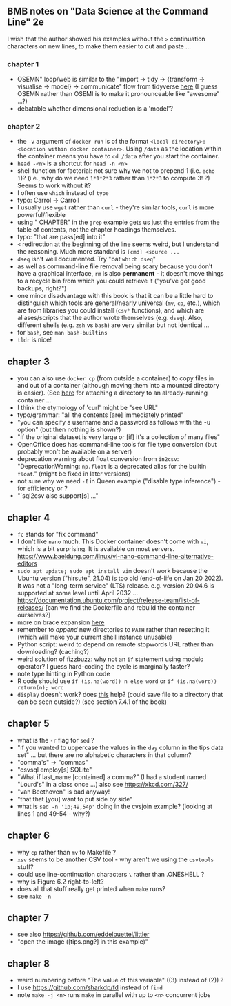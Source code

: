 ## BMB notes on "Data Science at the Command Line" 2e

I wish that the author showed his examples without the `>` continuation characters on new lines, to make them easier to cut and paste ...

### chapter 1

* OSEMN" loop/web is similar to the "import → tidy → {transform → visualise → model} → communicate" flow from tidyverse [here](https://tidyverse.tidyverse.org/articles/data-science.png) (I guess OSEMN rather than OSEMI is to make it pronounceable like "awesome" ...?)
* debatable whether dimensional reduction is a 'model'?

### chapter 2

* the `-v` argument of `docker run` is of the format `<local directory>:<location within docker container>`. Using `/data` as the location within the container means you have to `cd /data` after you start the container.
* `head -<n>` is a shortcut for `head -n <n>`
* shell function for factorial: not sure why we not to prepend 1 (i.e. `echo 1`)? (i.e., why do we need `1*1*2*3` rather than `1*2*3` to compute 3! ?) Seems to work without it?
* I often use `which` instead of `type`
* typo: Carrol → Carroll
* I usually use `wget` rather than `curl` - they're similar tools, `curl` is more powerful/flexible
* using " CHAPTER" in the `grep` example gets us just the entries from the table of contents, not the chapter headings themselves.
* typo: "that are pass[ed] into it"
* `<` redirection at the beginning of the line seems weird, but I understand the reasoning. Much more standard is `[cmd] <source ...`
* `dseq` isn't well documented. Try "bat `which dseq`"
* as well as command-line file removal being scary because you don't have a graphical interface, `rm` is also **permanent** - it doesn't move things to a recycle bin from which you could retrieve it ("you've got good backups, right?")
* one minor disadvantage with this book is that it can be a little hard to distinguish which tools are general/nearly universal (`mv`, `cp`, etc.), which are from libraries you could install (`csv*` functions), and which are aliases/scripts that the author wrote themselves (e.g. `dseq`). Also, different shells (e.g. `zsh` vs `bash`) are very similar but not identical ...
* for `bash`, see `man bash-builtins`
* `tldr` is nice!

## chapter 3

* you can also use `docker cp` (from outside a container) to copy files in and out of a container (although moving them into a mounted directory is easier). (See [here](https://stackoverflow.com/questions/28302178/how-can-i-add-a-volume-to-an-existing-docker-container) for attaching a directory to an already-running container ...
* I think the etymology of 'curl' might be "see URL"
* typo/grammar: "all the contents [are] immediately printed"
* "you can specify a username and a password as follows with the -u option" (but then nothing is shown?)
* "If the original dataset is very large or [if] it's a collection of many files"
* OpenOffice does has command-line tools for file type conversion (but probably won't be available on a server)
* deprecation warning about float conversion from `in2csv`: "DeprecationWarning: `np.float` is a deprecated alias for the builtin `float`." (might be fixed in later versions)
* not sure why we need `-I` in Queen example ("disable type inference") - for efficiency or ?
* "`sql2csv also support[s] ..."

## chapter 4

* `fc` stands for "fix command"
* I don't like `nano` much. This Docker container doesn't come with `vi`, which is a bit surprising. It is available on most servers. https://www.baeldung.com/linux/vi-nano-command-line-alternative-editors
* `sudo apt update; sudo apt install vim` doesn't work because the Ubuntu version ("hirsute", 21.04) is too old (end-of-life on Jan 20 2022). It was not a "long-term service" (LTS) release. e.g. version 20.04.6 is supported at some level until April 2032 ... https://documentation.ubuntu.com/project/release-team/list-of-releases/ [can we find the Dockerfile and rebuild the container ourselves?]
* more on brace expansion [here](https://unix.stackexchange.com/questions/409065/how-does-curly-brace-expansion-work-in-the-shell)
* remember to *append* new directories to `PATH` rather than resetting it (which will make your current shell instance unusable)
* Python script: weird to depend on remote stopwords URL rather than downloading? (caching?)
* weird solution of fizzbuzz: why not an `if` statement using modulo operator? I guess hard-coding the cycle is marginally faster?
* note type hinting in Python code
* R code should use `if (is.na(word)) n else word` or `if (is.na(word)) return(n); word`
* `display` doesn't work? does [this](https://medium.com/@priyamsanodiya340/running-gui-applications-in-docker-containers-a-step-by-step-guide-335b54472e4b) help? (could save file to a directory that can be seen outside?) (see section 7.4.1 of the book)

## chapter 5

* what is the `-r` flag for `sed` ?
* "if you wanted to uppercase the values in the `day` column in the tips data set" ... but there are no alphabetic characters in that column?
* "comma's" → "commas"
* "csvsql employ[s] SQLite"
* "What if last_name [contained] a comma?" (I had a student named "Lourd's" in a class once ...) also see https://xkcd.com/327/
* "van Beethoven" is bad anyway!
* "that that [you] want to put side by side"
* what is `sed -n '1p;49,54p'` doing in the cvsjoin example? (looking at lines 1 and 49-54 - why?)

## chapter 6

* why `cp` rather than `mv` to Makefile ?
* `xsv` seems to be another CSV tool - why aren't we using the `csvtools` stuff?
* could use line-continuation characters `\` rather than .ONESHELL ?
* why is Figure 6.2 right-to-left?
* does all that stuff really get printed when `make` runs?
* see `make -n`

## chapter 7

* see also https://github.com/eddelbuettel/littler
* "open the image ([tips.png?] in this example)"

## chapter 8

* weird numbering before "The value of this variable" ((3) instead of (2)) ?
* I use https://github.com/sharkdp/fd instead of `find`
* note `make -j <n>` runs `make` in parallel with up to `<n>` concurrent jobs

